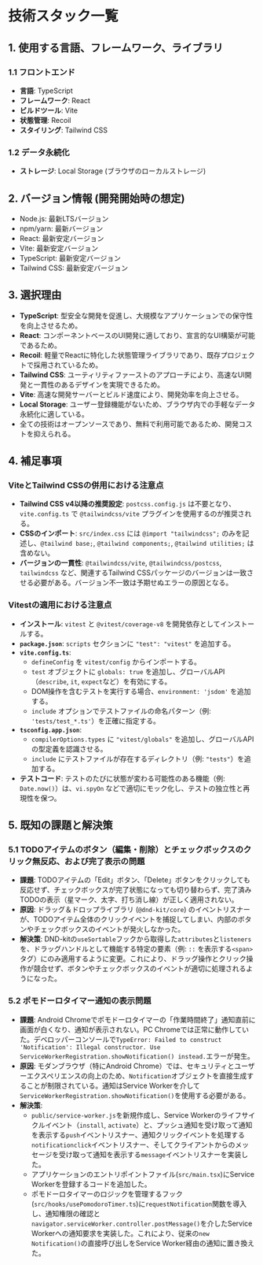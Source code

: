 # 技術スタック一覧

## 1. 使用する言語、フレームワーク、ライブラリ

### 1.1 フロントエンド
- **言語**: TypeScript
- **フレームワーク**: React
- **ビルドツール**: Vite
- **状態管理**: Recoil
- **スタイリング**: Tailwind CSS

### 1.2 データ永続化
- **ストレージ**: Local Storage (ブラウザのローカルストレージ)

## 2. バージョン情報 (開発開始時の想定)
- Node.js: 最新LTSバージョン
- npm/yarn: 最新バージョン
- React: 最新安定バージョン
- Vite: 最新安定バージョン
- TypeScript: 最新安定バージョン
- Tailwind CSS: 最新安定バージョン

## 3. 選択理由
- **TypeScript**: 型安全な開発を促進し、大規模なアプリケーションでの保守性を向上させるため。
- **React**: コンポーネントベースのUI開発に適しており、宣言的なUI構築が可能であるため。
- **Recoil**: 軽量でReactに特化した状態管理ライブラリであり、既存プロジェクトで採用されているため。
- **Tailwind CSS**: ユーティリティファーストのアプローチにより、高速なUI開発と一貫性のあるデザインを実現できるため。
- **Vite**: 高速な開発サーバーとビルド速度により、開発効率を向上させる。
- **Local Storage**: ユーザー登録機能がないため、ブラウザ内での手軽なデータ永続化に適している。
- 全ての技術はオープンソースであり、無料で利用可能であるため、開発コストを抑えられる。

## 4. 補足事項
### ViteとTailwind CSSの併用における注意点
- **Tailwind CSS v4以降の推奨設定**: `postcss.config.js` は不要となり、`vite.config.ts` で `@tailwindcss/vite` プラグインを使用するのが推奨される。
- **CSSのインポート**: `src/index.css` には `@import "tailwindcss";` のみを記述し、`@tailwind base;`, `@tailwind components;`, `@tailwind utilities;` は含めない。
- **バージョンの一貫性**: `@tailwindcss/vite`, `@tailwindcss/postcss`, `tailwindcss` など、関連するTailwind CSSパッケージのバージョンは一致させる必要がある。バージョン不一致は予期せぬエラーの原因となる。

### Vitestの適用における注意点
- **インストール**: `vitest` と `@vitest/coverage-v8` を開発依存としてインストールする。
- **`package.json`**: `scripts` セクションに `"test": "vitest"` を追加する。
- **`vite.config.ts`**: 
  - `defineConfig` を `vitest/config` からインポートする。
  - `test` オブジェクトに `globals: true` を追加し、グローバルAPI（`describe`, `it`, `expect`など）を有効にする。
  - DOM操作を含むテストを実行する場合、`environment: 'jsdom'` を追加する。
  - `include` オプションでテストファイルの命名パターン（例: `'tests/test_*.ts'`）を正確に指定する。
- **`tsconfig.app.json`**: 
  - `compilerOptions.types` に `"vitest/globals"` を追加し、グローバルAPIの型定義を認識させる。
  - `include` にテストファイルが存在するディレクトリ（例: `"tests"`）を追加する。
- **テストコード**: テストのたびに状態が変わる可能性のある機能（例: `Date.now()`）は、`vi.spyOn` などで適切にモック化し、テストの独立性と再現性を保つ。

## 5. 既知の課題と解決策

### 5.1 TODOアイテムのボタン（編集・削除）とチェックボックスのクリック無反応、および完了表示の問題
- **課題**: TODOアイテムの「Edit」ボタン、「Delete」ボタンをクリックしても反応せず、チェックボックスが完了状態になっても切り替わらず、完了済みTODOの表示（星マーク、太字、打ち消し線）が正しく適用されない。
- **原因**: ドラッグ＆ドロップライブラリ (`@dnd-kit/core`) のイベントリスナーが、TODOアイテム全体のクリックイベントを捕捉してしまい、内部のボタンやチェックボックスのイベントが発火しなかった。
- **解決策**: DND-kitの`useSortable`フックから取得した`attributes`と`listeners`を、ドラッグハンドルとして機能する特定の要素（例: `::` を表示する`<span>`タグ）にのみ適用するように変更。これにより、ドラッグ操作とクリック操作が競合せず、ボタンやチェックボックスのイベントが適切に処理されるようになった。

### 5.2 ポモドーロタイマー通知の表示問題
- **課題**: Android Chromeでポモドーロタイマーの「作業時間終了」通知直前に画面が白くなり、通知が表示されない。PC Chromeでは正常に動作していた。デベロッパーコンソールで`TypeError: Failed to construct 'Notification': Illegal constructor. Use ServiceWorkerRegistration.showNotification() instead.`エラーが発生。
- **原因**: モダンブラウザ（特にAndroid Chrome）では、セキュリティとユーザーエクスペリエンスの向上のため、`Notification`オブジェクトを直接生成することが制限されている。通知はService Workerを介して`ServiceWorkerRegistration.showNotification()`を使用する必要がある。
- **解決策**:
  - `public/service-worker.js`を新規作成し、Service Workerのライフサイクルイベント（`install`, `activate`）と、プッシュ通知を受け取って通知を表示する`push`イベントリスナー、通知クリックイベントを処理する`notificationclick`イベントリスナー、そしてクライアントからのメッセージを受け取って通知を表示する`message`イベントリスナーを実装した。
  - アプリケーションのエントリポイントファイル(`src/main.tsx`)にService Workerを登録するコードを追加した。
  - ポモドーロタイマーのロジックを管理するフック(`src/hooks/usePomodoroTimer.ts`)に`requestNotification`関数を導入し、通知権限の確認と`navigator.serviceWorker.controller.postMessage()`を介したService Workerへの通知要求を実装した。これにより、従来の`new Notification()`の直接呼び出しをService Worker経由の通知に置き換えた。 